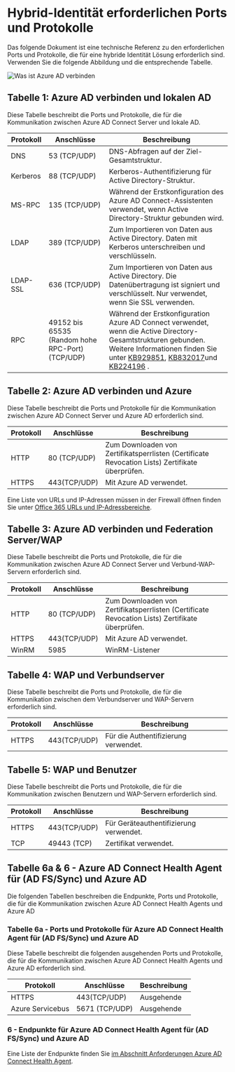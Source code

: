 <properties
    pageTitle="Azure AD verbinden: Ports | Microsoft Azure"
    description="Diese Seite ist eine Seite technische Ports für Azure AD-Verbindung geöffnet werden"
    services="active-directory"
    documentationCenter=""
    authors="billmath"
    manager="femila"
    editor="curtand"/>

<tags
    ms.service="active-directory"
    ms.workload="identity"
    ms.tgt_pltfrm="na"
    ms.devlang="na"
    ms.topic="article"
    ms.date="08/25/2016"
    ms.author="billmath"/>

# <a name="hybrid-identity-required-ports-and-protocols"></a>Hybrid-Identität erforderlichen Ports und Protokolle
Das folgende Dokument ist eine technische Referenz zu den erforderlichen Ports und Protokolle, die für eine hybride Identität Lösung erforderlich sind. Verwenden Sie die folgende Abbildung und die entsprechende Tabelle.

![Was ist Azure AD verbinden](./media/active-directory-aadconnect-ports/required1.png)

## <a name="table-1---azure-ad-connect-and-on-premises-ad"></a>Tabelle 1: Azure AD verbinden und lokalen AD
Diese Tabelle beschreibt die Ports und Protokolle, die für die Kommunikation zwischen Azure AD Connect Server und lokale AD.

Protokoll | Anschlüsse | Beschreibung
--------- | --------- |---------
DNS|53 (TCP/UDP)| DNS-Abfragen auf der Ziel-Gesamtstruktur.
Kerberos|88 (TCP/UDP)| Kerberos-Authentifizierung für Active Directory-Struktur.
MS-RPC |135 (TCP/UDP)| Während der Erstkonfiguration des Azure AD Connect-Assistenten verwendet, wenn Active Directory-Struktur gebunden wird.
LDAP|389 (TCP/UDP)| Zum Importieren von Daten aus Active Directory. Daten mit Kerberos unterschreiben und verschlüsseln.
LDAP-SSL|636 (TCP/UDP)| Zum Importieren von Daten aus Active Directory. Die Datenübertragung ist signiert und verschlüsselt. Nur verwendet, wenn Sie SSL verwenden.
RPC |49152 bis 65535 (Random hohe RPC-Port)(TCP/UDP)| Während der Erstkonfiguration Azure AD Connect verwendet, wenn die Active Directory-Gesamtstrukturen gebunden. Weitere Informationen finden Sie unter [KB929851](https://support.microsoft.com/kb/929851), [KB832017](https://support.microsoft.com/kb/832017)und [KB224196](https://support.microsoft.com/kb/224196) .

## <a name="table-2---azure-ad-connect-and-azure-ad"></a>Tabelle 2: Azure AD verbinden und Azure
Diese Tabelle beschreibt die Ports und Protokolle für die Kommunikation zwischen Azure AD Connect Server und Azure AD erforderlich sind.

Protokoll |Anschlüsse |Beschreibung
--------- | --------- |---------
HTTP|80 (TCP/UDP)| Zum Downloaden von Zertifikatsperrlisten (Certificate Revocation Lists) Zertifikate überprüfen.
HTTPS|443(TCP/UDP)| Mit Azure AD verwendet.

Eine Liste von URLs und IP-Adressen müssen in der Firewall öffnen finden Sie unter [Office 365 URLs und IP-Adressbereiche](https://support.office.com/article/Office-365-URLs-and-IP-address-ranges-8548a211-3fe7-47cb-abb1-355ea5aa88a2).

## <a name="table-3---azure-ad-connect-and-federation-serverswap"></a>Tabelle 3: Azure AD verbinden und Federation Server/WAP
Diese Tabelle beschreibt die Ports und Protokolle, die für die Kommunikation zwischen Azure AD Connect Server und Verbund-WAP-Servern erforderlich sind.  

Protokoll |Anschlüsse |Beschreibung
--------- | --------- |---------
HTTP|80 (TCP/UDP)| Zum Downloaden von Zertifikatsperrlisten (Certificate Revocation Lists) Zertifikate überprüfen.
HTTPS|443(TCP/UDP)| Mit Azure AD verwendet.
WinRM|5985| WinRM-Listener

## <a name="table-4---wap-and-federation-servers"></a>Tabelle 4: WAP und Verbundserver
Diese Tabelle beschreibt die Ports und Protokolle, die für die Kommunikation zwischen dem Verbundserver und WAP-Servern erforderlich sind.

Protokoll |Anschlüsse |Beschreibung
--------- | --------- |---------
HTTPS|443(TCP/UDP)| Für die Authentifizierung verwendet.

## <a name="table-5---wap-and-users"></a>Tabelle 5: WAP und Benutzer
Diese Tabelle beschreibt die Ports und Protokolle, die für die Kommunikation zwischen Benutzern und WAP-Servern erforderlich sind.

Protokoll |Anschlüsse |Beschreibung
--------- | --------- |--------- |
HTTPS|443(TCP/UDP)| Für Geräteauthentifizierung verwendet.
TCP|49443 (TCP)| Zertifikat verwendet.

## <a name="table-6a--6b---azure-ad-connect-health-agent-for-ad-fssync-and-azure-ad"></a>Tabelle 6a & 6 - Azure AD Connect Health Agent für (AD FS/Sync) und Azure AD
Die folgenden Tabellen beschreiben die Endpunkte, Ports und Protokolle, die für die Kommunikation zwischen Azure AD Connect Health Agents und Azure AD

### <a name="table-6a---ports-and-protocols-for-azure-ad-connect-health-agent-for-ad-fssync-and-azure-ad"></a>Tabelle 6a - Ports und Protokolle für Azure AD Connect Health Agent für (AD FS/Sync) und Azure AD
Diese Tabelle beschreibt die folgenden ausgehenden Ports und Protokolle, die für die Kommunikation zwischen Azure AD Connect Health Agents und Azure AD erforderlich sind.  

Protokoll |Anschlüsse  |Beschreibung
--------- | --------- |--------- |
HTTPS|443(TCP/UDP)| Ausgehende
Azure Servicebus|5671 (TCP/UDP)| Ausgehende

### <a name="6b---endpoints-for-azure-ad-connect-health-agent-for-ad-fssync-and-azure-ad"></a>6 - Endpunkte für Azure AD Connect Health Agent für (AD FS/Sync) und Azure AD
Eine Liste der Endpunkte finden Sie [im Abschnitt Anforderungen Azure AD Connect Health Agent](active-directory-aadconnect-health-agent-install.md#requirements).
